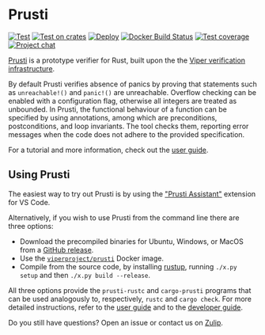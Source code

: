 Prusti
======

[![Test](https://github.com/viperproject/prusti-dev/workflows/Test/badge.svg)](https://github.com/viperproject/prusti-dev/actions?query=workflow%3A"Test"+branch%3Amaster)
[![Test on crates](https://github.com/viperproject/prusti-dev/workflows/Test%20on%20crates/badge.svg)](https://github.com/viperproject/prusti-dev/actions?query=workflow%3A"Test+on+crates"+branch%3Amaster)
[![Deploy](https://github.com/viperproject/prusti-dev/workflows/Deploy/badge.svg)](https://github.com/viperproject/prusti-dev/actions?query=workflow%3A"Deploy"+branch%3Amaster)
[![Docker Build Status](https://img.shields.io/docker/build/viperproject/prusti)](https://hub.docker.com/r/viperproject/prusti)
[![Test coverage](https://codecov.io/gh/viperproject/prusti-dev/branch/master/graph/badge.svg)](https://codecov.io/gh/viperproject/prusti-dev)
[![Project chat](https://img.shields.io/badge/Zulip-join_chat-brightgreen.svg)](https://prusti.zulipchat.com/)

[Prusti](http://www.pm.inf.ethz.ch/research/prusti.html) is a prototype verifier for Rust,
built upon the the [Viper verification infrastructure](http://www.pm.inf.ethz.ch/research/viper.html).

By default Prusti verifies absence of panics by proving that statements such as `unreachable!()` and `panic!()` are unreachable.
Overflow checking can be enabled with a configuration flag, otherwise all integers are treated as unbounded.
In Prusti, the functional behaviour of a function can be specified by using annotations, among which are preconditions, postconditions, and loop invariants.
The tool checks them, reporting error messages when the code does not adhere to the provided specification.

For a tutorial and more information, check out the [user guide](https://viperproject.github.io/prusti-dev/user-guide/).


Using Prusti
------------

The easiest way to try out Prusti is by using the ["Prusti Assistant"](https://marketplace.visualstudio.com/items?itemName=viper-admin.prusti-assistant) extension for VS Code.

Alternatively, if you wish to use Prusti from the command line there are three options:
* Download the precompiled binaries for Ubuntu, Windows, or MacOS from a [GitHub release](https://github.com/viperproject/prusti-dev/releases).
* Use the [`viperproject/prusti`](https://hub.docker.com/r/viperproject/prusti) Docker image.
* Compile from the source code, by installing [rustup](https://rustup.rs/), running `./x.py setup` and then `./x.py build --release`.

All three options provide the `prusti-rustc` and `cargo-prusti` programs that can be used analogously to, respectively, `rustc` and `cargo check`.
For more detailed instructions, refer to the [user guide](https://viperproject.github.io/prusti-dev/user-guide/) and to the [developer guide](https://viperproject.github.io/prusti-dev/dev-guide/).

Do you still have questions? Open an issue or contact us on [Zulip](https://prusti.zulipchat.com/).

